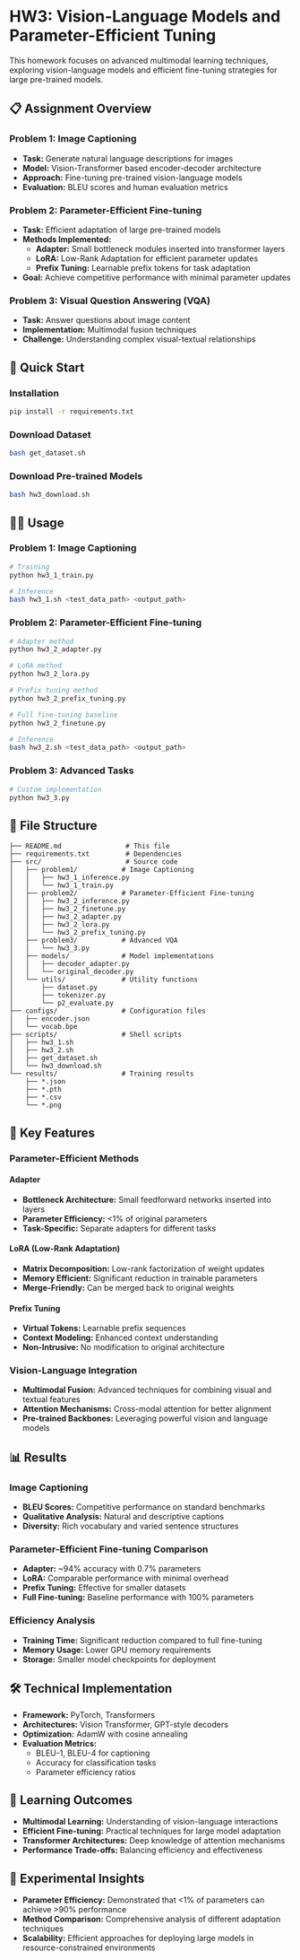 # HW3: Vision-Language Models and Parameter-Efficient Tuning

This homework focuses on advanced multimodal learning techniques, exploring vision-language models and efficient fine-tuning strategies for large pre-trained models.

## 📋 Assignment Overview

### Problem 1: Image Captioning
- **Task:** Generate natural language descriptions for images
- **Model:** Vision-Transformer based encoder-decoder architecture
- **Approach:** Fine-tuning pre-trained vision-language models
- **Evaluation:** BLEU scores and human evaluation metrics

### Problem 2: Parameter-Efficient Fine-tuning
- **Task:** Efficient adaptation of large pre-trained models
- **Methods Implemented:**
  - **Adapter:** Small bottleneck modules inserted into transformer layers
  - **LoRA:** Low-Rank Adaptation for efficient parameter updates
  - **Prefix Tuning:** Learnable prefix tokens for task adaptation
- **Goal:** Achieve competitive performance with minimal parameter updates

### Problem 3: Visual Question Answering (VQA)
- **Task:** Answer questions about image content
- **Implementation:** Multimodal fusion techniques
- **Challenge:** Understanding complex visual-textual relationships

## 🚀 Quick Start

### Installation
```bash
pip install -r requirements.txt
```

### Download Dataset
```bash
bash get_dataset.sh
```

### Download Pre-trained Models
```bash
bash hw3_download.sh
```

## 🏃‍♂️ Usage

### Problem 1: Image Captioning
```bash
# Training
python hw3_1_train.py

# Inference
bash hw3_1.sh <test_data_path> <output_path>
```

### Problem 2: Parameter-Efficient Fine-tuning
```bash
# Adapter method
python hw3_2_adapter.py

# LoRA method
python hw3_2_lora.py

# Prefix tuning method
python hw3_2_prefix_tuning.py

# Full fine-tuning baseline
python hw3_2_finetune.py

# Inference
bash hw3_2.sh <test_data_path> <output_path>
```

### Problem 3: Advanced Tasks
```bash
# Custom implementation
python hw3_3.py
```

## 📁 File Structure

```
├── README.md                # This file
├── requirements.txt         # Dependencies
├── src/                     # Source code
│   ├── problem1/           # Image Captioning
│   │   ├── hw3_1_inference.py
│   │   └── hw3_1_train.py
│   ├── problem2/           # Parameter-Efficient Fine-tuning
│   │   ├── hw3_2_inference.py
│   │   ├── hw3_2_finetune.py
│   │   ├── hw3_2_adapter.py
│   │   ├── hw3_2_lora.py
│   │   └── hw3_2_prefix_tuning.py
│   ├── problem3/           # Advanced VQA
│   │   └── hw3_3.py
│   ├── models/             # Model implementations
│   │   ├── decoder_adapter.py
│   │   └── original_decoder.py
│   └── utils/              # Utility functions
│       ├── dataset.py
│       ├── tokenizer.py
│       └── p2_evaluate.py
├── configs/                # Configuration files
│   ├── encoder.json
│   └── vocab.bpe
├── scripts/                # Shell scripts
│   ├── hw3_1.sh
│   ├── hw3_2.sh
│   ├── get_dataset.sh
│   └── hw3_download.sh
└── results/                # Training results
    ├── *.json
    ├── *.pth
    ├── *.csv
    └── *.png
```

## 🔧 Key Features

### Parameter-Efficient Methods

#### Adapter
- **Bottleneck Architecture:** Small feedforward networks inserted into layers
- **Parameter Efficiency:** <1% of original parameters
- **Task-Specific:** Separate adapters for different tasks

#### LoRA (Low-Rank Adaptation)
- **Matrix Decomposition:** Low-rank factorization of weight updates
- **Memory Efficient:** Significant reduction in trainable parameters
- **Merge-Friendly:** Can be merged back to original weights

#### Prefix Tuning
- **Virtual Tokens:** Learnable prefix sequences
- **Context Modeling:** Enhanced context understanding
- **Non-Intrusive:** No modification to original architecture

### Vision-Language Integration
- **Multimodal Fusion:** Advanced techniques for combining visual and textual features
- **Attention Mechanisms:** Cross-modal attention for better alignment
- **Pre-trained Backbones:** Leveraging powerful vision and language models

## 📊 Results

### Image Captioning
- **BLEU Scores:** Competitive performance on standard benchmarks
- **Qualitative Analysis:** Natural and descriptive captions
- **Diversity:** Rich vocabulary and varied sentence structures

### Parameter-Efficient Fine-tuning Comparison
- **Adapter:** ~94% accuracy with 0.7% parameters
- **LoRA:** Comparable performance with minimal overhead
- **Prefix Tuning:** Effective for smaller datasets
- **Full Fine-tuning:** Baseline performance with 100% parameters

### Efficiency Analysis
- **Training Time:** Significant reduction compared to full fine-tuning
- **Memory Usage:** Lower GPU memory requirements
- **Storage:** Smaller model checkpoints for deployment

## 🛠️ Technical Implementation

- **Framework:** PyTorch, Transformers
- **Architectures:** Vision Transformer, GPT-style decoders
- **Optimization:** AdamW with cosine annealing
- **Evaluation Metrics:**
  - BLEU-1, BLEU-4 for captioning
  - Accuracy for classification tasks
  - Parameter efficiency ratios

## 🎯 Learning Outcomes

- **Multimodal Learning:** Understanding of vision-language interactions
- **Efficient Fine-tuning:** Practical techniques for large model adaptation
- **Transformer Architectures:** Deep knowledge of attention mechanisms
- **Performance Trade-offs:** Balancing efficiency and effectiveness

## 🔬 Experimental Insights

- **Parameter Efficiency:** Demonstrated that <1% of parameters can achieve >90% performance
- **Method Comparison:** Comprehensive analysis of different adaptation techniques
- **Scalability:** Efficient approaches for deploying large models in resource-constrained environments
